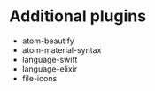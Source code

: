 # Additional plugins

- atom-beautify
- atom-material-syntax
- language-swift
- language-elixir
- file-icons
